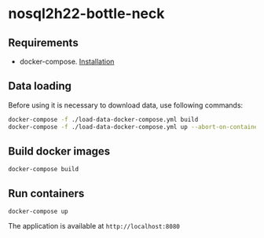# nosql2h22-bottle-neck

## Requirements

* docker-compose. [Installation](https://docs.docker.com/compose/install/)

## Data loading

Before using it is necessary to download data, use following commands:
```bash
docker-compose -f ./load-data-docker-compose.yml build
docker-compose -f ./load-data-docker-compose.yml up --abort-on-container-exit
```

## Build docker images

`docker-compose build`

## Run containers

`docker-compose up`

The application is available at `http://localhost:8080`

